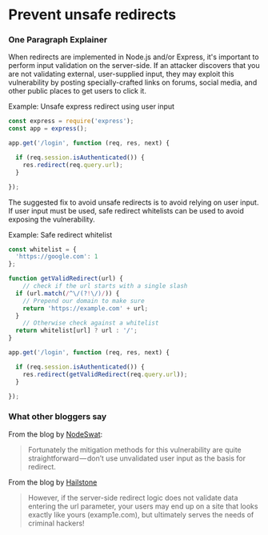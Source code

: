 # Prevent unsafe redirects

### One Paragraph Explainer

When redirects are implemented in Node.js and/or Express, it's important to perform input validation on the server-side.
If an attacker discovers that you are not validating external, user-supplied input, they may exploit this vulnerability by posting specially-crafted links on forums, social media, and other public places to get users to click it.

Example: Unsafe express redirect using user input
```javascript
const express = require('express');
const app = express();

app.get('/login', function (req, res, next) {

  if (req.session.isAuthenticated()) {
    res.redirect(req.query.url);
  }

}); 
```

The suggested fix to avoid unsafe redirects is to avoid relying on user input. If user input must be used, safe redirect whitelists can be used to avoid exposing the vulnerability.

Example: Safe redirect whitelist
```javascript
const whitelist = { 
  'https://google.com': 1 
};

function getValidRedirect(url) { 
    // check if the url starts with a single slash 
  if (url.match(/^\/(?!\/)/)) { 
    // Prepend our domain to make sure 
    return 'https://example.com' + url; 
  } 
    // Otherwise check against a whitelist
  return whitelist[url] ? url : '/'; 
}

app.get('/login', function (req, res, next) {

  if (req.session.isAuthenticated()) {
    res.redirect(getValidRedirect(req.query.url));
  }

}); 
```


### What other bloggers say

From the blog by [NodeSwat](https://blog.nodeswat.com/unvalidated-redirects-b0a2885720db):
> Fortunately the mitigation methods for this vulnerability are quite straightforward — don’t use unvalidated user input as the basis for redirect. 

From the blog by [Hailstone](https://blog.hailstone.io/how-to-prevent-unsafe-redirects-in-node-js/)
> However, if the server-side redirect logic does not validate data entering the url parameter, your users may end up on a site that looks exactly like yours (examp1e.com), but ultimately serves the needs of criminal hackers!


